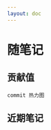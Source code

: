 ```yaml
---
layout: doc
---
```


<script setup>
  import { ref, onMounted } from 'vue'

  // SyntaxError: Named export 'CalendarHeatmap' not found. 
  // The requested module 'vue3-calendar-heatmap' is a CommonJS module, 
  // which may not support all module.exports as named exports.
  // import { CalendarHeatmap } from 'vue3-calendar-heatmap'
  import * as pkg from 'vue3-calendar-heatmap';
  const CalendarHeatmap = pkg.CalendarHeatmap || pkg;

  import { getTimestamp, timestampToFormatTime } from '../../utils/date.tool.js';
  import { blog } from '../../.vitepress/data/blog/blog.ts'

  const publishDates = ref([])
  const nowDate = ref('1970-01-01')
  const isDarkMode = ref(false)
  const lightRangeColor = ['#ebedf0', '#dae2ee', '#c1def8', '#74b5f1', '#3889de', '#12489b']
  const darkRangeColor = ['#282c34', '#1e3449', '#1e476b', '#1e5887', '#1e6baa', '#2497cf']

  onMounted(() => {
    nowDate.value = getNowDate()

    fetchCommitData("jhouxu", "apecode").then((commitData) => {
      // 接口请求放回空对象或空数组，直接中断后续处理
      if (JSON.stringify(commitData) === '{}' || commitData.length === 0) {
        return false
      }

      const timestampToDate = (timestamp) => {
        return new Date(timestamp * 1000);
      };

      const processedData = commitData.map((entry) => {
        const weekDate = timestampToDate(entry.week);
        const dailyCommits = entry.days;

        const weeklyData = weekDate.getDay();
        const dailyData = dailyCommits.map((commits, index) => {
          const date = new Date(weekDate);
          date.setDate(weekDate.getDate() + index);
          return { date: getYearMonthDate(date), count: commits };
        });

        return dailyData;
      });

      // 剔除空值
      const processedDataFilter = processedData.flat(Infinity).filter((item) => item.count);

      publishDates.value = processedDataFilter
    });

    darkModeMediaQuery()
  })

  // 获取当前时间
  const getNowDate = () => {
    return timestampToFormatTime(getTimestamp(), 'yyyy-MM-dd') 
  }

  const getYearMonthDate = (dateString) => {
    let D = new Date(dateString);
    let year = D.getFullYear();
    let month = D.getMonth() + 1;
    let day = D.getDate();

    month = month < 10 ? `0${month}` : month;
    day = day < 10 ? `0${day}` : day;

    return `${year}-${month}-${day}`;
  };

  const fetchCommitData = async (owner, repo) => {
    try {
      const response = await fetch(`https://api.github.com/repos/${owner}/${repo}/stats/commit_activity`);
      if (response.ok) {
        return await response.json();
      } else {
        console.error(`Failed to fetch commit data: ${response.status}`);
        return null;
      }
    } catch (error) {
      console.error("Error fetching commit data:", error);
      return null;
    }
  };

  const darkModeMediaQuery = () => {
    const htmlElement = document.documentElement;
    const classList = htmlElement.classList;
    // init
    isDarkMode.value = classList.value === '' ? false : true

    // observer
    const observer = new MutationObserver((mutationsList) => {
      isDarkMode.value = classList.value === '' ? false : true
    });

    // 配置需要观察的属性和类型
    observer.observe(htmlElement, { attributes: true });
  }
</script>

<style>
@import 'vue3-calendar-heatmap/dist/style.css';

.vch__legend {
  margin-top: 2px;
  font-size: 10px;
}
</style>

# 随笔记

## 贡献值

`commit 热力图`

<CalendarHeatmap :values="publishDates" :end-date="nowDate" :round="2" :max="10" :dark-mode="isDarkMode" :range-color="isDarkMode ? darkRangeColor : lightRangeColor" />

## 近期笔记
